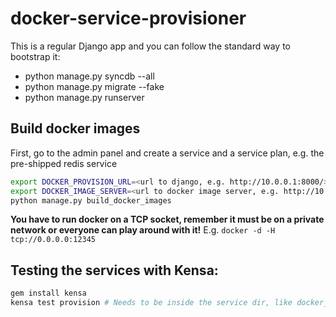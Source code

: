 docker-service-provisioner
==========================

This is a regular Django app and you can follow the standard way to bootstrap it:

- python manage.py syncdb --all
- python manage.py migrate --fake
- python manage.py runserver

Build docker images
-------------------

First, go to the admin panel and create a service and a service plan, e.g. the pre-shipped redis service

```bash
export DOCKER_PROVISION_URL=<url to django, e.g. http://10.0.0.1:8000/>
export DOCKER_IMAGE_SERVER=<url to docker image server, e.g. http://10.0.0.2:8000/>
python manage.py build_docker_images
```

**You have to run docker on a TCP socket, remember it must be on a private network or everyone can play around with it!**
E.g. 
```docker -d -H tcp://0.0.0.0:12345```

Testing the services with Kensa:
--------------------------------

```bash
gem install kensa
kensa test provision # Needs to be inside the service dir, like docker_service_redis
```
